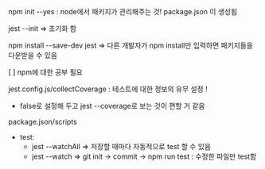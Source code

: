 npm init --yes : node에서 패키지가 관리해주는 것!
package.json 이 생성됨

jest --init => 초기화 함

npm install --save-dev jest => 다른 개발자가 npm install만 입력하면 패키지들을 다운받을 수 있음

[ ] npm에 대한 공부 필요

jest.config.js/collectCoverage : 테스트에 대한 정보의 유무 설정 !

- false로 설정해 두고 jest --coverage로 보는 것이 편할 거 같음

package.json/scripts

- test:
  - jest --watchAll => 저장할 때마다 자동적으로 test 할 수 있음
  - jest --watch => git init -> commit -> npm run test : 수정한 파일만 test함
